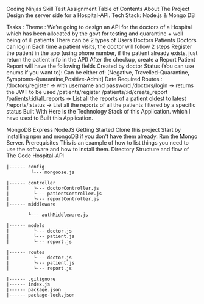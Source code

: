 Coding Ninjas Skill Test Assignment
Table of Contents
About The Project
Design the server side for a Hospital-API. Tech Stack: Node.js & Mongo DB

Tasks :
Theme :
We’re going to design an API for the doctors of a Hospital which has been allocated by the govt for testing and quarantine + well being of ill patients
There can be 2 types of Users
Doctors
Patients
Doctors can log in
Each time a patient visits, the doctor will follow 2 steps
Register the patient in the app (using phone number, if the patient already exists, just return the patient info in the API)
After the checkup, create a Report
Patient Report will have the following fields
Created by doctor
Status (You can use enums if you want to):
Can be either of: [Negative, Travelled-Quarantine, Symptoms-Quarantine,Positive-Admit]
Date
Required Routes :
/doctors/register → with username and password
/doctors/login → returns the JWT to be used
/patients/register
/patients/:id/create_report
/patients/:id/all_reports → List all the reports of a patient oldest to latest
/reports/:status → List all the reports of all the patients filtered by a specific status
Built With
Here is the Technology Stack of this Application. which I have used to Built this Application.

MongoDB
Express
NodeJS
Getting Started
Clone this project
Start by installing npm and mongoDB if you don't have them already.
Run the Mongo Server.
Prerequisites
This is an example of how to list things you need to use the software and how to install them.
Directory Structure and flow of The Code
Hospital-API

    |------ config
             └--- mongoose.js
    
    |------ controller
    |         └--- doctorController.js
    |         └--- patientController.js
    |         └--- reportController.js
    |------ middleware
    
            └--- authMiddleware.js
    
    |------ models
    |         └--- doctor.js
    |         └--- patient.js
    |         └--- report.js
    
    |------ routes
    |         └--- doctor.js
    |         └--- patient.js
    |         └--- report.js
    
    |------ .gitignore
    |------ index.js
    |------ package.json
    |------ package-lock.json

